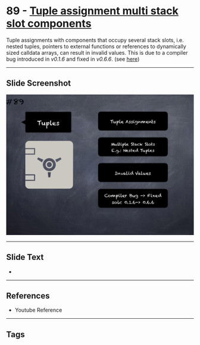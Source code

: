 # 89 - [Tuple assignment multi stack slot components](Tuple%20assignment%20multi%20stack%20slot%20components.md)
Tuple assignments with components that occupy several stack slots, i.e. nested tuples, pointers to external functions or references to dynamically sized calldata arrays, can result in invalid values. This is due to a compiler bug introduced in _v0.1.6_ and fixed in _v0.6.6_. (see [here](https://docs.soliditylang.org/en/v0.8.9/bugs.html))
___
## Slide Screenshot
![089.png](../images/pitfalls_and_best_practices101/089.png)
___
## Slide Text
- 
___
## References
- Youtube Reference
___
## Tags